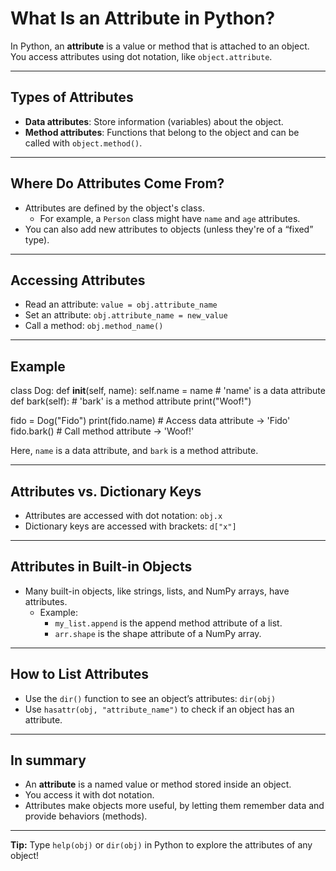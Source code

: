# What Is an Attribute in Python?

In Python, an **attribute** is a value or method that is attached to an object.
You access attributes using dot notation, like `object.attribute`.

---

## Types of Attributes

- **Data attributes**: Store information (variables) about the object.
- **Method attributes**: Functions that belong to the object and can be called with `object.method()`.

---

## Where Do Attributes Come From?

- Attributes are defined by the object's class.
  - For example, a `Person` class might have `name` and `age` attributes.
- You can also add new attributes to objects (unless they're of a “fixed” type).

---

## Accessing Attributes

- Read an attribute: `value = obj.attribute_name`
- Set an attribute: `obj.attribute_name = new_value`
- Call a method: `obj.method_name()`

---

## Example

class Dog:
    def __init__(self, name):
        self.name = name    # 'name' is a data attribute
    def bark(self):         # 'bark' is a method attribute
        print("Woof!")

fido = Dog("Fido")
print(fido.name)        # Access data attribute → 'Fido'
fido.bark()             # Call method attribute → 'Woof!'

Here, `name` is a data attribute, and `bark` is a method attribute.

---

## Attributes vs. Dictionary Keys

- Attributes are accessed with dot notation: `obj.x`
- Dictionary keys are accessed with brackets: `d["x"]`

---

## Attributes in Built-in Objects

- Many built-in objects, like strings, lists, and NumPy arrays, have attributes.
  - Example:
    - `my_list.append` is the append method attribute of a list.
    - `arr.shape` is the shape attribute of a NumPy array.

---

## How to List Attributes

- Use the `dir()` function to see an object’s attributes: `dir(obj)`
- Use `hasattr(obj, "attribute_name")` to check if an object has an attribute.

---

## In summary

- An **attribute** is a named value or method stored inside an object.
- You access it with dot notation.
- Attributes make objects more useful, by letting them remember data and provide behaviors (methods).

---

**Tip:**
Type `help(obj)` or `dir(obj)` in Python to explore the attributes of any object!
